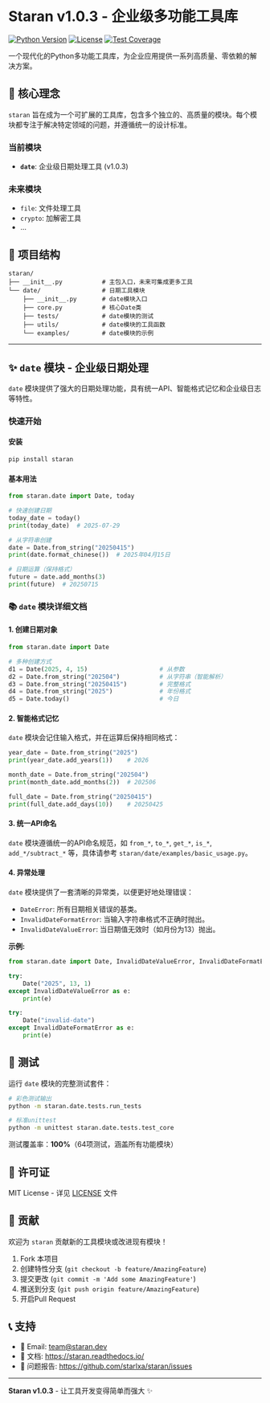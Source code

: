 # Staran v1.0.3 - 企业级多功能工具库

[![Python Version](https://img.shields.io/badge/python-3.7%2B-blue.svg)](https://python.org)
[![License](https://img.shields.io/badge/license-MIT-green.svg)](LICENSE)
[![Test Coverage](https://img.shields.io/badge/coverage-100%25-brightgreen.svg)](#测试)

一个现代化的Python多功能工具库，为企业应用提供一系列高质量、零依赖的解决方案。

## 🚀 核心理念

`staran` 旨在成为一个可扩展的工具库，包含多个独立的、高质量的模块。每个模块都专注于解决特定领域的问题，并遵循统一的设计标准。

### 当前模块
- **`date`**: 企业级日期处理工具 (v1.0.3)

### 未来模块
- `file`: 文件处理工具
- `crypto`: 加解密工具
- ...

## 📁 项目结构

```
staran/
├── __init__.py           # 主包入口，未来可集成更多工具
└── date/                 # 日期工具模块
    ├── __init__.py       # date模块入口
    ├── core.py           # 核心Date类
    ├── tests/            # date模块的测试
    ├── utils/            # date模块的工具函数
    └── examples/         # date模块的示例
```

---

## ✨ `date` 模块 - 企业级日期处理

`date` 模块提供了强大的日期处理功能，具有统一API、智能格式记忆和企业级日志等特性。

### 快速开始

#### 安装

```bash
pip install staran
```

#### 基本用法

```python
from staran.date import Date, today

# 快速创建日期
today_date = today()
print(today_date)  # 2025-07-29

# 从字符串创建
date = Date.from_string("20250415")
print(date.format_chinese())  # 2025年04月15日

# 日期运算（保持格式）
future = date.add_months(3)
print(future)  # 20250715
```

### 📚 `date` 模块详细文档

#### 1. 创建日期对象

```python
from staran.date import Date

# 多种创建方式
d1 = Date(2025, 4, 15)                    # 从参数
d2 = Date.from_string("202504")           # 从字符串（智能解析）
d3 = Date.from_string("20250415")         # 完整格式
d4 = Date.from_string("2025")             # 年份格式
d5 = Date.today()                         # 今日
```

#### 2. 智能格式记忆

`date` 模块会记住输入格式，并在运算后保持相同格式：

```python
year_date = Date.from_string("2025")
print(year_date.add_years(1))    # 2026

month_date = Date.from_string("202504")
print(month_date.add_months(2))  # 202506

full_date = Date.from_string("20250415")
print(full_date.add_days(10))    # 20250425
```

#### 3. 统一API命名

`date` 模块遵循统一的API命名规范，如 `from_*`, `to_*`, `get_*`, `is_*`, `add_*/subtract_*` 等，具体请参考 `staran/date/examples/basic_usage.py`。

#### 4. 异常处理

`date` 模块提供了一套清晰的异常类，以便更好地处理错误：

- `DateError`: 所有日期相关错误的基类。
- `InvalidDateFormatError`: 当输入字符串格式不正确时抛出。
- `InvalidDateValueError`: 当日期值无效时（如月份为13）抛出。

**示例:**
```python
from staran.date import Date, InvalidDateValueError, InvalidDateFormatError

try:
    Date("2025", 13, 1)
except InvalidDateValueError as e:
    print(e)

try:
    Date("invalid-date")
except InvalidDateFormatError as e:
    print(e)
```

## 🧪 测试

运行 `date` 模块的完整测试套件：

```bash
# 彩色测试输出
python -m staran.date.tests.run_tests

# 标准unittest
python -m unittest staran.date.tests.test_core
```

测试覆盖率：**100%**（64项测试，涵盖所有功能模块）

## 📄 许可证

MIT License - 详见 [LICENSE](LICENSE) 文件

## 🤝 贡献

欢迎为 `staran` 贡献新的工具模块或改进现有模块！

1. Fork 本项目
2. 创建特性分支 (`git checkout -b feature/AmazingFeature`)
3. 提交更改 (`git commit -m 'Add some AmazingFeature'`)
4. 推送到分支 (`git push origin feature/AmazingFeature`)
5. 开启Pull Request

## 📞 支持

- 📧 Email: team@staran.dev
- 📖 文档: https://staran.readthedocs.io/
- 🐛 问题报告: https://github.com/starlxa/staran/issues

---

**Staran v1.0.3** - 让工具开发变得简单而强大 ✨
